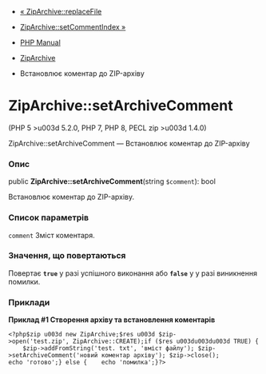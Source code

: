 - [« ZipArchive::replaceFile](ziparchive.replacefile.md)
- [ZipArchive::setCommentIndex »](ziparchive.setcommentindex.md)

- [PHP Manual](index.md)
- [ZipArchive](class.ziparchive.md)
- Встановлює коментар до ZIP-архіву

# ZipArchive::setArchiveComment

(PHP 5 \>u003d 5.2.0, PHP 7, PHP 8, PECL zip \>u003d 1.4.0)

ZipArchive::setArchiveComment — Встановлює коментар до ZIP-архіву

### Опис

public **ZipArchive::setArchiveComment**(string `$comment`): bool

Встановлює коментар до ZIP-архіву.

### Список параметрів

`comment`
Зміст коментаря.

### Значення, що повертаються

Повертає **`true`** у разі успішного виконання або **`false`** у
у разі виникнення помилки.

### Приклади

**Приклад #1 Створення архіву та встановлення коментарів**

` <?php$zip u003d new ZipArchive;$res u003d $zip->open('test.zip', ZipArchive::CREATE);if ($res u003du003du003d TRUE) {    $zip->addFromString('test. txt', 'вміст файлу'); $zip->setArchiveComment('новий коментар архіву'); $zip->close(); echo 'готово';} else {    echo 'помилка';}?> `
